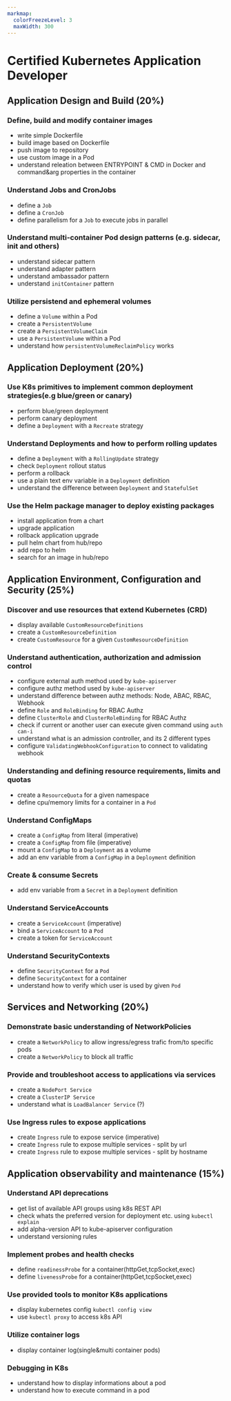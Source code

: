 ```yaml
---
markmap:
  colorFreezeLevel: 3
  maxWidth: 300
---
```


# Certified Kubernetes Application Developer


## Application Design and Build (20%)
### Define, build and modify container images
- write simple Dockerfile
- build image based on Dockerfile
- push image to repository
- use custom image in a Pod
- understand releation between ENTRYPOINT & CMD in Docker and command&arg properties in the container
### Understand Jobs and CronJobs
- define a `Job`
- define a `CronJob`
- define parallelism for a `Job` to execute jobs in parallel
### Understand multi-container Pod design patterns (e.g. sidecar, init and others)
- understand sidecar pattern
- understand adapter pattern
- understand ambassador pattern
- understand `initContainer` pattern
### Utilize persistend and ephemeral volumes
- define a `Volume` within a Pod
- create a `PersistentVolume`
- create a `PersistentVolumeClaim`
- use a `PersistentVolume` within a Pod
- understand how `persistentVolumeReclaimPolicy` works


## Application Deployment (20%)
### Use K8s primitives to implement common deployment strategies(e.g blue/green or canary)
- perform blue/green deployment
- perform canary deployment
- define a `Deployment` with a `Recreate` strategy
### Understand Deployments and how to perform rolling updates
- define a `Deployment` with a `RollingUpdate` strategy
- check `Deployment` rollout status
- perform a rollback
- use a plain text env variable in a `Deployment` definition
- understand the difference between `Deployment` and `StatefulSet`
### Use the Helm package manager to deploy existing packages
- install application from a chart
- upgrade application
- rollback application upgrade
- pull helm chart from hub/repo
- add repo to helm
- search for an image in hub/repo
## Application Environment, Configuration and Security (25%)
### Discover and use resources that extend Kubernetes (CRD)
- display available `CustomResourceDefinitions`
- create a `CustomResourceDefinition`
- create `CustomResource` for a given `CustomResourceDefinition`
### Understand authentication, authorization and admission control
- configure external auth method used by `kube-apiserver`
- configure authz method used by `kube-apiserver`
- understand difference between authz methods: Node, ABAC, RBAC, Webhook
- define `Role` and `RoleBinding` for RBAC Authz
- define `ClusterRole` and `ClusterRoleBinding` for RBAC Authz
- check if current or another user can execute given command using `auth can-i`
- understand what is an admission controller, and its 2 different types
- configure `ValidatingWebhookConfiguration` to connect to validating webhook
### Understanding and defining resource requirements, limits and quotas
- create a `ResourceQuota` for a given namespace
- define cpu/memory limits for a container in a `Pod`
### Understand ConfigMaps
- create a `ConfigMap` from literal (imperative)
- create a `ConfigMap` from file (imperative)
- mount a `ConfigMap` to a `Deployment` as a volume
- add an env variable from a `ConfigMap` in a `Deployment` definition
### Create & consume Secrets
- add env variable from a `Secret` in a `Deployment` definition
### Understand ServiceAccounts
- create a `ServiceAccount` (imperative)
- bind a `ServiceAccount` to a `Pod`
- create a token for `ServiceAccount`
### Understand SecurityContexts
- define `SecurityContext` for a `Pod`
- define `SecurityContext` for a container
- understand how to verify which user is used by given `Pod`


## Services and Networking (20%)
### Demonstrate basic understanding of NetworkPolicies
- create a `NetworkPolicy` to allow ingress/egress trafic from/to specific pods
- create a `NetworkPolicy` to block all traffic
### Provide and troubleshoot access to applications via services
- create a `NodePort Service`
- create a `ClusterIP Service`
- understand what is `LoadBalancer Service` (?)
### Use Ingress rules to expose applications
- create `Ingress` rule to expose service (imperative)
- create `Ingress` rule to expose multiple services - split by url
- create `Ingress` rule to expose multiple services - split by hostname


## Application observability and maintenance (15%)
### Understand API deprecations
- get list of available API groups using k8s REST API
- check whats the preferred version for deployment etc. using `kubectl explain`
- add alpha-version API to kube-apiserver configuration
- understand versioning rules
### Implement probes and health checks
- define `readinessProbe` for a container(httpGet,tcpSocket,exec)
- define `livenessProbe` for a container(httpGet,tcpSocket,exec)
### Use provided tools to monitor K8s applications
- display kubernetes config `kubectl config view`
- use `kubectl proxy` to access k8s API
### Utilize container logs
- display container log(single&multi container pods)
### Debugging in K8s
- understand how to display informations about a pod
- understand how to execute command in a pod

